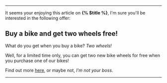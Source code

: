 ----

It seems your enjoying this article on **{% $title %}**, I'm sure you'll be interested in the following offer:

## Buy a bike and get two wheels free!

What do you get when you buy a bike?
_Two wheels!_

Well, for a limited time only, you can get two new bike wheels for free when you purchase one of our bikes!

Find out more [here](/), or maybe not, *I'm not your boss*.

----